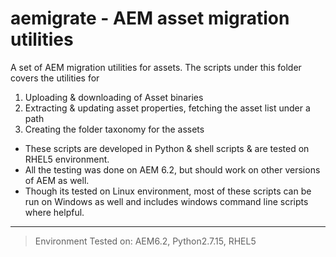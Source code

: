 # aemigrate - AEM asset migration utilities 

A set of AEM migration utilities for assets. The scripts under this folder covers the utilities for 
1. Uploading & downloading of Asset binaries 
2. Extracting & updating asset properties, fetching the asset list under a path
3. Creating the folder taxonomy for the assets 


+ These scripts are developed in Python & shell scripts & are tested on RHEL5 environment. 
+ All the testing was done on AEM 6.2, but should work on other versions of AEM as well. 
+ Though its tested on Linux environment, most of these scripts can be run on Windows as well and includes windows command line scripts where helpful.  

---
> Environment Tested on:  AEM6.2, Python2.7.15, RHEL5 
